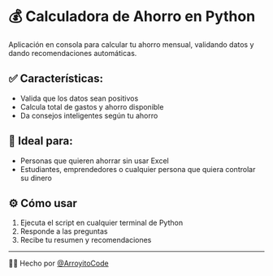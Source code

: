 # 💰 Calculadora de Ahorro en Python

Aplicación en consola para calcular tu ahorro mensual, validando datos y dando recomendaciones automáticas.

## ✅ Características:
- Valida que los datos sean positivos
- Calcula total de gastos y ahorro disponible
- Da consejos inteligentes según tu ahorro

## 🧠 Ideal para:
- Personas que quieren ahorrar sin usar Excel
- Estudiantes, emprendedores o cualquier persona que quiera controlar su dinero

## ⚙️ Cómo usar
1. Ejecuta el script en cualquier terminal de Python
2. Responde a las preguntas
3. Recibe tu resumen y recomendaciones

---

🧑‍💻 Hecho por [@ArroyitoCode](https://github.com/ArroyitoCode)

